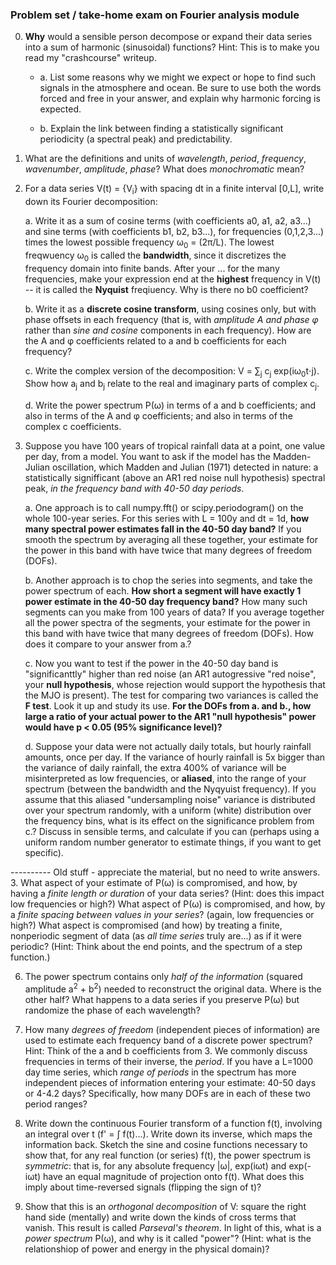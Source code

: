 ### Problem set / take-home exam on Fourier analysis module

0. **Why** would a sensible person decompose or expand their data series into a sum of harmonic (sinusoidal) functions? Hint: This is to make you read my "crashcourse" writeup. 

    - a. List some reasons why we might we expect or hope to find such signals in the atmosphere and ocean. Be sure to use both the words forced and free in your answer, and explain why harmonic forcing is expected. 

    - b. Explain the link between finding a statistically significant periodicity (a spectral peak) and predictability. 

1. What are the definitions and units of _wavelength_, _period_, _frequency_,  _wavenumber_, _amplitude_, _phase_? What does _monochromatic_ mean? 

2. For a data series V(t) = {V<sub>i</sub>} with spacing dt in a finite interval [0,L], write down its Fourier decomposition: 

    a. Write it as a sum of cosine terms (with coefficients a0, a1, a2, a3...) and sine terms (with coefficients b1, b2, b3...), for frequencies (0,1,2,3...) times the lowest possible frequency ω<sub>0</sub> = (2π/L). The lowest freqwuency ω<sub>0</sub> is called the **bandwidth**, since it discretizes the frequency domain into finite bands. After your ... for the many frequencies, make your expression end at the **highest** frequency in V(t) -- it is called the **Nyquist** freqiuency. Why is there no b0 coefficient? 
    
    b. Write it as a **discrete cosine transform**, using cosines only, but with phase offsets in each frequency (that is, with _amplitude A and phase φ_ rather than _sine and cosine_ components in each frequency). How are the A and φ coefficients related to a and b coefficients for each frequency? 
    
    c. Write the complex version of the decomposition: V = ∑<sub>j</sub> c<sub>j</sub> exp(iω<sub>0</sub>t⋅j). Show how a<sub>j</sub> and b<sub>j</sub> relate to the real and imaginary parts of complex c<sub>j</sub>. 
    
    d. Write the power spectrum P(ω) in terms of a and b coefficients; and also in terms of the A and φ coefficients; and also in terms of the complex c coefficients. 

3. Suppose you have 100 years of tropical rainfall data at a point, one value per day, from a model. You want to ask if the model has the Madden-Julian oscillation, which Madden and Julian (1971) detected in nature: a statistically signifficant (above an AR1 red noise null hypothesis) spectral peak, _in the frequency band with 40-50 day periods_.  

    a. One approach is to call numpy.fft() or scipy.periodogram() on the whole 100-year series. For this series with L = 100y and dt = 1d, **how many spectral power estimates fall in the 40-50 day band?** If you smooth the spectrum by averaging all these together, your estimate for the power in this band with have twice that many degrees of freedom (DOFs). 
    
    b. Another approach is to chop the series into segments, and take the power spectrum of each. **How short a segment will have exactly 1 power estimate in the 40-50 day frequency band?** How many such segments can you make from 100 years of data? If you average together all the power spectra of the segments, your estimate for the power in this band with have twice that many degrees of freedom (DOFs). How does it compare to your answer from a.? 
    
    c. Now you want to test if the power in the 40-50 day band is "significanttly" higher than red noise (an AR1 autogressive "red noise", your **null hypothesis**, whose rejection would support the hypothesis that the MJO is present). The test for comparing two variances is called the **F test**. Look it up and study its use. **For the DOFs from a. and b., how large a ratio of your actual power to the AR1 "null hypothesis" power would have p < 0.05 (95% significance level)?** 
    
    d. Suppose your data were not actually daily totals, but hourly rainfall amounts, once per day. If the variance of hourly rainfall is 5x bigger than the variance of daily rainfall, the extra 400% of variance will be misinterpreted as low frequencies, or **aliased**, into the range of your spectrum (between the bandwidth and the Nyqyuist frequency). If you assume that this aliased "undersampling noise" variance is distributed over your spectrum randomly, with a uniform (white) distribution over the frequency bins, what is its effect on the significance problem from c.? Discuss in sensible terms, and calculate if you can (perhaps using a uniform random number generator to estimate things, if you want to get specific).  


---------- Old stuff - appreciate the material, but no need to write answers. 
3.  What aspect of your estimate of P(ω) is compromised, and how, by having a _finite length or duration_ of your data series? (Hint: does this impact low frequencies or high?)  What aspect of P(ω) is compromised, and how, by a _finite spacing between values in your series_? (again, low frequencies or high?) What aspect is compromised (and how) by treating a finite, nonperiodic segment of data (as _all time series_ truly are...) as if it were periodic? (Hint: Think about the end points, and the spectrum of a step function.) 

6. The power spectrum contains only _half of the information_ (squared amplitude a<sup>2</sup> + b<sup>2</sup>) needed to reconstruct the original data. Where is the other half? What happens to a data series if you preserve P(ω) but randomize the phase of each wavelength? 

7. How many _degrees of freedom_ (independent pieces of information) are used to estimate each frequency band of a discrete power spectrum? Hint: Think of the a and b coefficients from 3. We commonly discuss frequencies in terms of their inverse, the _period_. If you have a L=1000 day time series, which _range of periods_ in the spectrum has more independent pieces of information entering your estimate: 40-50 days or 4-4.2 days? Specifically, how many DOFs are in each of these two period ranges? 

1. Write down the continuous Fourier transform of a function f(t), involving an integral over t (f' = ∫ f(t)...). Write down its inverse, which maps the information back. Sketch the sine and cosine functions necessary to show that, for any real function (or series) f(t), the power spectrum is _symmetric_: that is, for any absolute frequency |ω|, exp(iωt) and exp(-iωt) have an equal magnitude of projection onto f(t). What does this imply about time-reversed signals (flipping the sign of t)? 

4. Show that this is an _orthogonal decomposition_ of V: square the right hand side (mentally) and write down the kinds of cross terms that vanish. This result is called _Parseval's theorem_. In light of this, what is a _power spectrum_ P(ω), and why is it called "power"? (Hint: what is the relationshiop of power and energy in the physical domain)?

